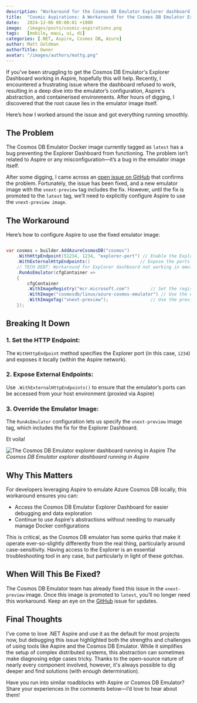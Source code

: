 ```yaml
---
description: "Workaround for the Cosmos DB Emulator Explorer dashboard bug in Aspire by using the vnext-preview image tag until the fix is promoted to latest."
title:  "Cosmic Aspirations: A Workaround for the Cosmos DB Emulator Explorer in Aspire"
date:   2024-12-06 00:00:01 +1000
image:  /images/posts/cosmic-aspirations.png
tags:   [mobile, maui, ui, di]
categories: [.NET, Aspire, Cosmos DB, Azure]
author: Matt Goldman
authorTitle: Owner
avatar: "/images/authors/mattg.png"
---
```


If you've been struggling to get the Cosmos DB Emulator's Explorer Dashboard working in Aspire, hopefully this will help. Recently, I encountered a frustrating issue where the dashboard refused to work, resulting in a deep dive into the emulator’s configuration, Aspire's abstraction, and containerised environments. After hours of digging, I discovered that the root cause lies in the emulator image itself.

Here’s how I worked around the issue and got everything running smoothly.

## The Problem
The Cosmos DB Emulator Docker image currently tagged as `latest` has a bug preventing the Explorer Dashboard from functioning. The problem isn’t related to Aspire or any misconfiguration—it’s a bug in the emulator image itself.

After some digging, I came across an [open issue on GitHub](https://github.com/Azure/azure-cosmos-db-emulator-docker/issues/135) that confirms the problem. Fortunately, the issue has been fixed, and a new emulator image with the `vnext-preview` tag includes the fix. However, until the fix is promoted to the `latest` tag, we’ll need to explicitly configure Aspire to use the `vnext-preview image`.

## The Workaround
Here’s how to configure Aspire to use the fixed emulator image:

```csharp

var cosmos = builder.AddAzureCosmosDB("cosmos")
    .WithHttpEndpoint(51234, 1234, "explorer-port") // Enable the Explorer on a custom port
    .WithExternalHttpEndpoints()                   // Expose the ports externally
    // TECH DEBT: Workaround for Explorer dashboard not working in emulator. See: https://github.com/Azure/azure-cosmos-db-emulator-docker/issues/135.
    .RunAsEmulator(cfgContainer =>
    {
        cfgContainer
        .WithImageRegistry("mcr.microsoft.com")        // Set the registry
        .WithImage("cosmosdb/linux/azure-cosmos-emulator") // Use the emulator image
        .WithImageTag("vnext-preview");                // Use the preview tag with the fix
    });
```

## Breaking It Down

### 1. Set the HTTP Endpoint:

The `WithHttpEndpoint` method specifies the Explorer port (in this case, `1234`) and exposes it locally (within the Aspire network).

### 2. Expose External Endpoints:

Use `.WithExternalHttpEndpoints()` to ensure that the emulator’s ports can be accessed from your host environment (proxied via Aspire)

### 3. Override the Emulator Image:

The `RunAsEmulator` configuration lets us specify the `vnext-preview` image tag, which includes the fix for the Explorer Dashboard.

Et voila!

![The Cosmos DB Emulator explorer dashboard running in Aspire](/images/posts/aspire-cosmos-screenshot.png)
_The Cosmos DB Emulator explorer dashboard running in Aspire_

## Why This Matters

For developers leveraging Aspire to emulate Azure Cosmos DB locally, this workaround ensures you can:

* Access the Cosmos DB Emulator Explorer Dashboard for easier debugging and data exploration
* Continue to use Aspire's abstractions without needing to manually manage Docker configurations

This is critical, as the Cosmos DB emulator has some quirks that make it operate ever-so-slightly differently from the real thing, particularly around case-sensitivity. Having access to the Explorer is an essential troubleshooting tool in any case, but particularly in light of these gotchas.

## When Will This Be Fixed?

The Cosmos DB Emulator team has already fixed this issue in the `vnext-preview` image. Once this image is promoted to `latest`, you’ll no longer need this workaround. Keep an eye on the [GitHub](https://github.com/Azure/azure-cosmos-db-emulator-docker/issues/135) issue for updates.

## Final Thoughts

I've come to love .NET Aspire and use it as the default for most projects now, but debugging this issue highlighted both the strengths and challenges of using tools like Aspire and the Cosmos DB Emulator. While it simplifies the setup of complex distributed systems, this abstraction can sometimes make diagnosing edge cases tricky. Thanks to the open-source nature of nearly every component involved, however, it's always possible to dig deeper and find solutions (with enough determination).

Have you run into similar roadblocks with Aspire or Cosmos DB Emulator? Share your experiences in the comments below—I’d love to hear about them!

